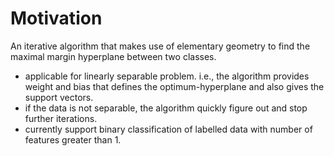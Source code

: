 
# Motivation
An iterative algorithm that makes use of elementary geometry to find the maximal margin hyperplane between two classes.

- applicable for linearly separable problem. i.e., the algorithm provides weight and bias that defines the optimum-hyperplane and also gives the support vectors.
- if the data is not separable, the algorithm quickly figure out and stop further iterations. 
- currently support binary classification of labelled data with number of features greater than 1.

